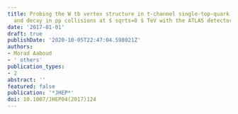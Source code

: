 ```yaml
---
title: Probing the W tb vertex structure in t-channel single-top-quark production
  and decay in pp collisions at $ sqrts=8 $ TeV with the ATLAS detector
date: '2017-01-01'
draft: true
publishDate: '2020-10-05T22:47:04.598021Z'
authors:
- Morad Aaboud
- ' others'
publication_types:
- 2
abstract: ''
featured: false
publication: '*JHEP*'
doi: 10.1007/JHEP04(2017)124
---
```


